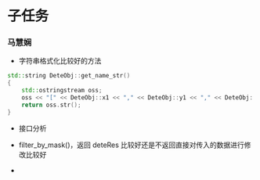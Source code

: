 # 子任务


### 马慧娴

* 字符串格式化比较好的方法

```c++
std::string DeteObj::get_name_str()
{
    std::ostringstream oss;
    oss << "[" << DeteObj::x1 << "," << DeteObj::y1 << "," << DeteObj::x2 << "," << DeteObj::y2 << "," << DeteObj::conf << "," << DeteObj::tag << "]";
    return oss.str();
}
```

* 接口分析

* filter_by_mask()，返回 deteRes 比较好还是不返回直接对传入的数据进行修改比较好

* 



